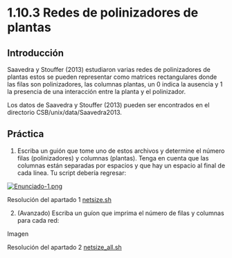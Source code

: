 # 1.10.3 Redes de polinizadores de plantas

## Introducción
Saavedra y Stouffer (2013) estudiaron varias redes de polinizadores de plantas estos se pueden representar como matrices rectangulares donde las filas son polinizadores, las columnas plantas, un 0 indica la ausencia y 1 la presencia de una interacción entre la planta y el polinizador.

Los datos de Saavedra y Stouffer (2013) pueden ser encontrados en el directorio
CSB/unix/data/Saavedra2013.

## Práctica
 1. Escriba un guión que tome uno de estos archivos y determine el número
filas (polinizadores) y columnas (plantas). Tenga en cuenta que las columnas están separadas por espacios y que hay un espacio al final de cada línea. Tu script debería regresar:

[![Enunciado-1.png](https://i.postimg.cc/65f6RMk9/Enunciado-1.png)](https://postimg.cc/GH91nx3N) 

Resolución del apartado 1 [netsize.sh](https://github.com/AndresCV14/Bioinfo_Ag1/blob/main/Tarea%201/netsize.sh)

2. (Avanzado) Escriba un guíon que imprima el número de filas y columnas para cada red:

Imagen

Resolución del apartado 2 [netsize_all.sh](https://github.com/AndresCV14/Bioinfo_Ag1/blob/main/Tarea%201/netsize_all.sh)
